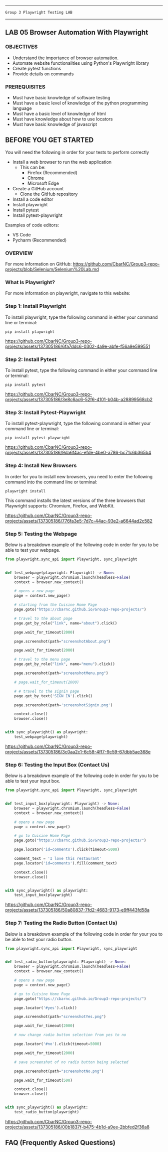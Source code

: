 _______________________________________________________________________

	Group 3	Playwright Testing LAB	
_______________________________________________________________________


## LAB 05	Browser Automation With Playwright

### OBJECTIVES
- Understand the importance of browser automation.
- Automate website functionalities using Python's Playwright library
- Create pytest functions
- Provide details on commands


### PREREQUISITES
- Must have basic knowledge of software testing
- Must have a basic level of knowledge of the python programming language
- Must have a basic level of knowledge of html
- Must have knowledge about how to use locators
- Must have basic knowledge of javascript

## BEFORE YOU GET STARTED
You will need the following in order for your tests to perform correctly

- Install a web browser to run the web application
    - This can be:
        - Firefox (Recommended)
        - Chrome
        - Microsoft Edge
- Create a GitHub account
  - Clone the GitHub repository
- Install a code editor
- Install playwright
- Install pytest
- Install pytest-playwright

Examples of code editors:
- VS Code
- Pycharm (Recommended)

### OVERVIEW

For more information on GitHub: https://github.com/CbarNC/Group3-repo-projects/blob/Selenium/Selenium%20Lab.md


### What Is Playwright?

For more information on playwright, navigate to this website: 

### Step 1: Install Playwright
To install playwright, type the following command in either your command line or terminal:

`pip install playwright`



https://github.com/CbarNC/Group3-repo-projects/assets/137305186/6fa7ddc6-0302-4a9e-abfe-f56a9e599551



### Step 2: Install Pytest
To install pytest, type the following command in either your command line or terminal:

`pip install pytest`



https://github.com/CbarNC/Group3-repo-projects/assets/137305186/3e8c6ac6-52f6-4101-b04b-a28899568cb2



### Step 3: Install Pytest-Playwright
To install pytest-playwright, type the following command in either your command line or terminal:

`pip install pytest-playwright`




https://github.com/CbarNC/Group3-repo-projects/assets/137305186/9da6f4ac-efde-4be0-a786-bc71c6b365b4



### Step 4: Install New Browsers
In order for you to install new browsers, you need to enter the following command into the command line or terminal:

`playwright install`

This command installs the latest versions of the three browsers that Playwright supports: Chromium, Firefox, and WebKit.



https://github.com/CbarNC/Group3-repo-projects/assets/137305186/776fa3e5-7d7c-44ac-93e2-a6644ad2c582



### Step 5: Testing the Webpage
Below is a breakdown example of the following code in order for you to be able to test your webpage.

```python
from playwright.sync_api import Playwright, sync_playwright


def test_webpage(playwright: Playwright) -> None:
    browser = playwright.chromium.launch(headless=False)
    context = browser.new_context()

    # opens a new page
    page = context.new_page()

    # starting from the Cuisine Home Page
    page.goto("https://cbarnc.github.io/Group3-repo-projects/")

    # travel to the about page
    page.get_by_role("link", name="about").click()

    page.wait_for_timeout(2000)

    page.screenshot(path="screenshotAbout.png")

    page.wait_for_timeout(2000)

    # travel to the menu page
    page.get_by_role("link", name="menu").click()

    page.screenshot(path="screenshotMenu.png")

    # page.wait_for_timeout(2000)

    # # travel to the signin page
    page.get_by_text('SIGN IN').click()

    page.screenshot(path='screenshotSignin.png')

    context.close()
    browser.close()


with sync_playwright() as playwright:
    test_webpage(playwright)

```



https://github.com/CbarNC/Group3-repo-projects/assets/137305186/3c0aa2c1-6c58-4ff7-9c59-67dbb5ae368e



### Step 6: Testing the Input Box (Contact Us)
Below is a breakdown example of the following code in order for you to be able to test your input box.

```python
from playwright.sync_api import Playwright, sync_playwright


def test_input_box(playwright: Playwright) -> None:
    browser = playwright.chromium.launch(headless=False)
    context = browser.new_context()

    # opens a new page
    page = context.new_page()

    # go to Cuisine Home Page
    page.goto("https://cbarnc.github.io/Group3-repo-projects/")

    page.locator('id=comments').click(timeout=5000)

    comment_text = 'I love this restaurant'
    page.locator('id=comments').fill(comment_text)

    context.close()
    browser.close()


with sync_playwright() as playwright:
    test_input_box(playwright)


```



https://github.com/CbarNC/Group3-repo-projects/assets/137305186/50a80837-7fd2-4683-9173-e9ff443fd58a



### Step 7: Testing the Radio Button (Contact Us)
Below is a breakdown example of the following code in order for your you to be able to test your radio button.

```python
from playwright.sync_api import Playwright, sync_playwright


def test_radio_button(playwright: Playwright) -> None:
    browser = playwright.chromium.launch(headless=False)
    context = browser.new_context()

    # opens a new page
    page = context.new_page()

    # go to Cuisine Home Page
    page.goto("https://cbarnc.github.io/Group3-repo-projects/")

    page.locator('#yes').click()

    page.screenshot(path="screenshotYes.png")

    page.wait_for_timeout(2000)

    # now change radio button selection from yes to no

    page.locator('#no').click(timeout=5000)

    page.wait_for_timeout(2000)

    # save screenshot of no radio button being selected

    page.screenshot(path="screenshotNo.png")

    page.wait_for_timeout(500)

    context.close()
    browser.close()


with sync_playwright() as playwright:
    test_radio_button(playwright)

```



https://github.com/CbarNC/Group3-repo-projects/assets/137305186/00b1837f-b475-4b1d-a9ee-2bbfed2f36a8



## FAQ (Frequently Asked Questions)
 <a id="faq"></a>
